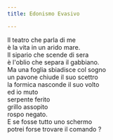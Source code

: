 ```yaml
---
title: Edonismo Evasivo

---
```

Il teatro che parla di me  
è la vita in un arido mare.  
Il sipario che scende di sera  
è l'oblio che separa il gabbiano.  
Ma una foglia sbiadisce col sogno  
un pavone chiude il suo scettro  
la formica nasconde il suo volto  
ed io muto  
serpente ferito  
grillo assopito  
rospo negato.  
E se fosse tutto uno schermo  
potrei forse trovare il comando ?  
